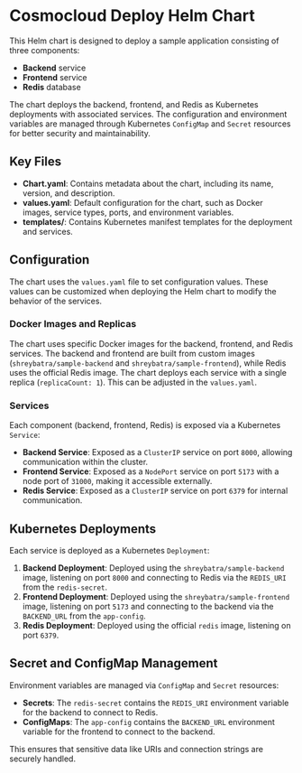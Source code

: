 # Cosmocloud Deploy Helm Chart

This Helm chart is designed to deploy a sample application consisting of three components:

- **Backend** service 
- **Frontend** service
- **Redis** database

The chart deploys the backend, frontend, and Redis as Kubernetes deployments with associated services. The configuration and environment variables are managed through Kubernetes `ConfigMap` and `Secret` resources for better security and maintainability.

## Key Files

- **Chart.yaml**: Contains metadata about the chart, including its name, version, and description.
- **values.yaml**: Default configuration for the chart, such as Docker images, service types, ports, and environment variables.
- **templates/**: Contains Kubernetes manifest templates for the deployment and services.

## Configuration

The chart uses the `values.yaml` file to set configuration values. These values can be customized when deploying the Helm chart to modify the behavior of the services.

### Docker Images and Replicas

The chart uses specific Docker images for the backend, frontend, and Redis services. The backend and frontend are built from custom images (`shreybatra/sample-backend` and `shreybatra/sample-frontend`), while Redis uses the official Redis image. The chart deploys each service with a single replica (`replicaCount: 1`). This can be adjusted in the `values.yaml`. 

### Services

Each component (backend, frontend, Redis) is exposed via a Kubernetes `Service`:

- **Backend Service**: Exposed as a `ClusterIP` service on port `8000`, allowing communication within the cluster.
- **Frontend Service**: Exposed as a `NodePort` service on port `5173` with a node port of `31000`, making it accessible externally.
- **Redis Service**: Exposed as a `ClusterIP` service on port `6379` for internal communication.


## Kubernetes Deployments

Each service is deployed as a Kubernetes `Deployment`:

1. **Backend Deployment**: Deployed using the `shreybatra/sample-backend` image, listening on port `8000` and connecting to Redis via the `REDIS_URI` from the `redis-secret`.
2. **Frontend Deployment**: Deployed using the `shreybatra/sample-frontend` image, listening on port `5173` and connecting to the backend via the `BACKEND_URL` from the `app-config`.
3. **Redis Deployment**: Deployed using the official `redis` image, listening on port `6379`.

## Secret and ConfigMap Management

Environment variables are managed via `ConfigMap` and `Secret` resources:

- **Secrets**: The `redis-secret` contains the `REDIS_URI` environment variable for the backend to connect to Redis.
- **ConfigMaps**: The `app-config` contains the `BACKEND_URL` environment variable for the frontend to connect to the backend.

This ensures that sensitive data like URIs and connection strings are securely handled.